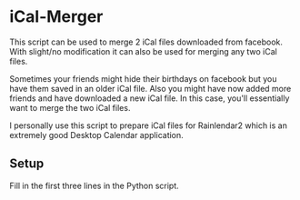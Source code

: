 iCal-Merger
===========

This script can be used to merge 2 iCal files downloaded from facebook. With slight/no modification it can also be used for merging any two iCal files.

Sometimes your friends might hide their birthdays on facebook but you have them saved in an older iCal file. Also you might have now added more friends and have downloaded a new iCal file. In this case, you'll essentially want to merge the two iCal files.

I personally use this script to prepare iCal files for Rainlendar2 which is an extremely good Desktop Calendar application.

Setup
-----
Fill in the first three lines in the Python script.
